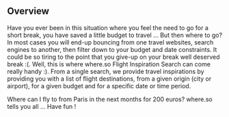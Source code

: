 ## Overview

Have you ever been in this situation where you feel the need to go for a short break, you have saved a little budget to travel ... But then where to go? In most cases you will end-up bouncing from one travel websites, search engines to another, then filter down to your budget and date constraints. It could be so tiring to the point that you give-up on your break well deserved break :(.  Well, this is where where.so Flight Inspiration Search can come really handy :). From a single search, we provide travel inspirations by providing you with a list of flight destinations, from a given origin (city or airport), for a given budget and for a specific date or time period. 

Where can I fly to from Paris in the next months for 200 euros? 
where.so tells you all ... Have fun !